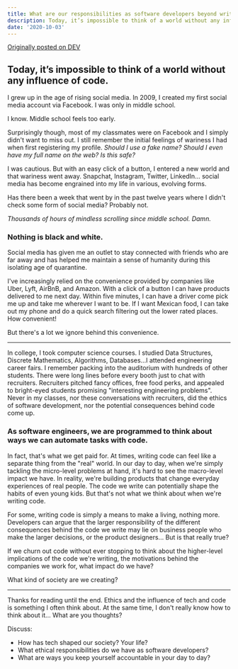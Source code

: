 ```yaml
---
title: What are our responsibilities as software developers beyond writing code? 🌎💻
description: Today, it’s impossible to think of a world without any influence of code.
date: '2020-10-03'
---
```

[Originally posted on DEV](https://dev.to/kateh/beyond-writing-code-what-are-our-ethical-responsibilities-al7)

## Today, it’s impossible to think of a world without any influence of code.

I grew up in the age of rising social media. In 2009, I created my first social media account via Facebook. I was only in middle school.

I know. Middle school feels too early.

Surprisingly though, most of my classmates were on Facebook and I simply didn't want to miss out. I still remember the initial feelings of wariness I had when first registering my profile. *Should I use a fake name? Should I even have my full name on the web? Is this safe?*

I was cautious. But with an easy click of a button, I entered a new world and that wariness went away. Snapchat, Instagram, Twitter, LinkedIn... social media has become engrained into my life in various, evolving forms.

Has there been a week that went by in the past twelve years where I didn't check some form of social media? Probably not.

*Thousands of hours of mindless scrolling since middle school. Damn.*

### Nothing is black and white.

Social media has given me an outlet to stay connected with friends who are far away and has helped me maintain a sense of humanity during this isolating age of quarantine.

I've increasingly relied on the convenience provided by companies like Uber, Lyft, AirBnB, and Amazon. With a click of a button I can have products delivered to me next day. Within five minutes, I can have a driver come pick me up and take me wherever I want to be. If I want Mexican food, I can take out my phone and do a quick search filtering out the lower rated places. How convenient!

But there's a lot we ignore behind this convenience.


***

In college, I took computer science courses. I studied Data Structures, Discrete Mathematics, Algorithms, Databases...I attended engineering career fairs. I remember packing into the auditorium with hundreds of other students. There were long lines before every booth just to chat with recruiters. Recruiters pitched fancy offices, free food perks, and appealed to bright-eyed students promising "interesting engineering problems". Never in my classes, nor these conversations with recruiters, did the ethics of software development, nor the potential consequences behind code come up.

### As software engineers, we are programmed to think about ways we can automate tasks with code.

In fact, that's what we get paid for. At times, writing code can feel like a separate thing from the "real" world. In our day to day, when we're simply tackling the micro-level problems at hand, it's hard to see the macro-level impact we have. In reality, we're building products that change everyday experiences of real people. The code we write can potentially shape the habits of even young kids. But that's not what we think about when we're writing code.

For some, writing code is simply a means to make a living, nothing more. Developers can argue that the larger responsibility of the different consequences behind the code we write may lie on business people who make the larger decisions, or the product designers... But is that really true?

If we churn out code without ever stopping to think about the higher-level implications of the code we're writing, the motivations behind the companies we work for, what impact do we have?

What kind of society are we creating?

****

Thanks for reading until the end. Ethics and the influence of tech and code is something I often think about. At the same time, I don't really know how to think about it... What are you thoughts?

Discuss:

* How has tech shaped our society? Your life?
* What ethical responsibilities do we have as software developers?
* What are ways you keep yourself accountable in your day to day?
